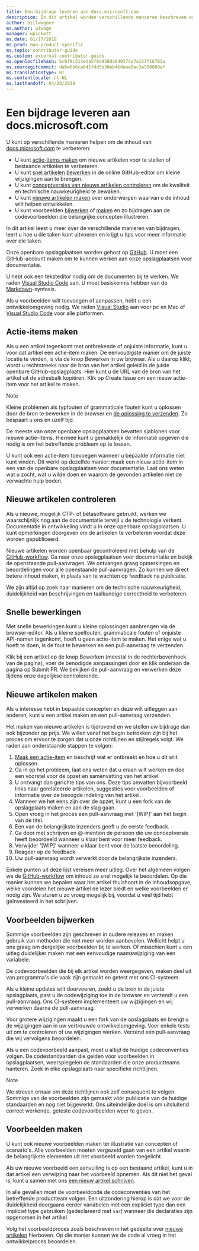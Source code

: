 ```yaml
---
title: Een bijdrage leveren aan docs.microsoft.com
description: In dit artikel worden verschillende manieren beschreven waarop u inhoud voor docs.microsoft.com kunt inzenden.
author: billwagner
ms.author: wiwagn
manager: wpickett
ms.date: 01/17/2018
ms.prod: non-product-specific
ms.topic: contributor-guide
ms.custom: external-contributor-guide
ms.openlocfilehash: bc6f9c314eda5f0d950da049374a7a157f16782a
ms.sourcegitcommit: de6e6b6ca641fdd5b30eb46deee9ac3a500089ef
ms.translationtype: HT
ms.contentlocale: nl-NL
ms.lasthandoff: 04/28/2018
---
```

# <a name="how-to-contribute-to-docsmicrosoftcom"></a>Een bijdrage leveren aan docs.microsoft.com

U kunt op verschillende manieren helpen om de inhoud van [docs.microsoft.com](https://docs.microsoft.com) te verbeteren:

- U kunt [actie-items maken](#create-issues) om nieuwe artikelen voor te stellen of bestaande artikelen te verbeteren.
- U kunt [snel artikelen bewerken](#quick-edits) in de online GitHub-editor om kleine wijzigingen aan te brengen.
- U kunt [conceptversies van nieuwe artikelen controleren](#review-new-articles) om de kwaliteit en technische nauwkeurigheid te bewaken.
- U kunt [nieuwe artikelen maken](#create-new-articles) over onderwerpen waarvan u de inhoud wilt helpen ontwikkelen.
- U kunt voorbeelden [bijwerken](#update-samples) of [maken](#create-samples) en zo bijdragen aan de codevoorbeelden die belangrijke concepten illustreren.

In dit artikel leest u meer over de verschillende manieren van bijdragen, leert u hoe u die taken kunt uitvoeren en krijgt u tips voor meer informatie over die taken.

Onze openbare opslagplaatsen worden gehost op [GitHub](https://wwww.GitHub.com).  U moet een GitHub-account maken om te kunnen werken aan onze opslagplaatsen voor documentatie.

U hebt ook een teksteditor nodig om de documenten bij te werken. We raden [Visual Studio Code](https://www.visualstudio.com/code) aan. U moet basiskennis hebben van de [Markdown](https://daringfireball.net/projects/markdown/syntax)-syntaxis.

Als u voorbeelden wilt toevoegen of aanpassen, hebt u een ontwikkelomgeving nodig. We raden [Visual Studio](https://www.visualstudio.com) aan voor pc en Mac of [Visual Studio Code](https://www.visualstudio.com/code) voor alle platformen.

## <a name="create-issues"></a>Actie-items maken

Als u een artikel tegenkomt met ontbrekende of onjuiste informatie, kunt u voor dat artikel een actie-item maken. De eenvoudigste manier om de juiste locatie te vinden, is via de knop Bewerken in uw browser. Als u daarop klikt, wordt u rechtstreeks naar de bron van het artikel geleid in de juiste openbare GitHub-opslagplaats. Hier kunt u de URL van de bron van het artikel uit de adresbalk kopiëren. Klik op Create Issue om een nieuw actie-item voor het artikel te maken.

> [!NOTE]
> Kleine problemen als typfouten of grammaticale fouten kunt u oplossen door de bron te bewerken in de browser en [de oplossing te verzenden](#quick-edits). Zo bespaart u ons en uzelf tijd.

De meeste van onze openbare opslagplaatsen bevatten sjablonen voor nieuwe actie-items. Hiermee kunt u gemakkelijk de informatie opgeven die nodig is om het betreffende probleem op te lossen.

U kunt ook een actie-item toevoegen wanneer u bepaalde informatie niet kunt vinden. Dit werkt op dezelfde manier: maak een nieuw actie-item in een van de openbare opslagplaatsen voor documentatie. Laat ons weten wat u zocht, wat u wilde doen en waarom de gevonden artikelen niet de verwachte hulp boden.

## <a name="review-new-articles"></a>Nieuwe artikelen controleren

Als u nieuwe, mogelijk CTP- of bètasoftware gebruikt, werken we waarschijnlijk nog aan de documentatie terwijl u de technologie verkent. Documentatie in ontwikkeling vindt u in onze openbare opslagplaatsen. U kunt opmerkingen doorgeven om de artikelen te verbeteren voordat deze worden gepubliceerd.

Nieuwe artikelen worden openbaar gecontroleerd met behulp van de [GitHub-workflow](https://guides.github.com/introduction/flow/). Ga naar onze opslagplaatsen voor documentatie en bekijk de openstaande pull-aanvragen. We ontvangen graag opmerkingen en beoordelingen voor alle openstaande pull-aanvragen. Zo kunnen we direct betere inhoud maken, in plaats van te wachten op feedback na publicatie.

We zijn altijd op zoek naar manieren om de technische nauwkeurigheid, duidelijkheid van beschrijvingen en taalkundige correctheid te verbeteren.

## <a name="quick-edits"></a>Snelle bewerkingen

Met snelle bewerkingen kunt u kleine oplossingen aanbrengen via de browser-editor. Als u kleine spelfouten, grammaticale fouten of onjuiste API-namen tegenkomt, hoeft u geen actie-item te maken. Het enige wat u hoeft te doen, is de fout te bewerken en een pull-aanvraag te verzenden.

Klik bij een artikel op de knop Bewerken (meestal in de rechterbovenhoek van de pagina), voer de benodigde aanpassingen door en klik onderaan de pagina op Submit PR. We bekijken de pull-aanvraag en verwerken deze tijdens onze dagelijkse controleronde.

## <a name="create-new-articles"></a>Nieuwe artikelen maken

Als u interesse hebt in bepaalde concepten en deze wilt uitleggen aan anderen, kunt u een artikel maken en een pull-aanvraag verzenden.

Het maken van nieuwe artikelen is tijdrovend en we stellen uw bijdrage dan ook bijzonder op prijs. We willen vanaf het begin betrokken zijn bij het proces om ervoor te zorgen dat u onze richtlijnen en stijlregels volgt. We raden aan onderstaande stappen te volgen:

1. [Maak een actie-item](#create-issues) en beschrijf wat er ontbreekt en hoe u dit wilt oplossen.
1. Ga in op het probleem, laat ons weten dat u eraan wilt werken en doe een voorstel voor de opzet en samenvatting van het artikel.
1. U ontvangt dan gerichte tips van ons. Deze tips omvatten bijvoorbeeld links naar gerelateerde artikelen, suggesties voor voorbeelden of informatie over de beoogde indeling van het artikel.
1. Wanneer we het eens zijn over de opzet, kunt u een fork van de opslagplaats maken en aan de slag gaan.
1. Open vroeg in het proces een pull-aanvraag met '[WIP]' aan het begin van de titel.
1. Een van de belangrijkste inzenders geeft u de eerste feedback.
1. Ga door met schrijven en @-mention de persoon die uw conceptversie heeft beoordeeld wanneer u klaar bent voor meer feedback.
1. Verwijder '[WIP]' wanneer u klaar bent voor de laatste beoordeling.
1. Reageer op de feedback.
1. Uw pull-aanvraag wordt verwerkt door de belangrijkste inzenders.

Enkele punten uit deze lijst vereisen meer uitleg. Over het algemeen volgen we de [GitHub-workflow](https://guides.github.com/introduction/flow/) om inhoud zo snel mogelijk te beoordelen. Op die manier kunnen we bepalen waar het artikel thuishoort in de inhoudsopgave, welke voordelen het nieuwe artikel de lezer biedt en welke voorbeelden er nodig zijn. We sturen u zo vroeg mogelijk bij, voordat u veel tijd hebt geïnvesteerd in het schrijven.

## <a name="update-samples"></a>Voorbeelden bijwerken

Sommige voorbeelden zijn geschreven in oudere releases en maken gebruik van methoden die niet meer worden aanbevolen. Wellicht helpt u ons graag om dergelijke voorbeelden bij te werken. Of misschien kunt u een uitleg duidelijker maken met een eenvoudige naamswijziging van een variabele.

De codevoorbeelden die bij elk artikel worden weergegeven, maken deel uit van programma's die vaak zijn gemaakt en getest met ons CI-systeem.

Als u kleine updates wilt doorvoeren, zoekt u de bron in de juiste opslagplaats, past u de codewijziging toe in de browser en verzendt u een pull-aanvraag. Ons CI-systeem implementeert uw wijzigingen en wij verwerken daarna de pull-aanvraag.

Voor grotere wijzigingen maakt u een fork van de opslagplaats en brengt u de wijzigingen aan in uw vertrouwde ontwikkelomgeving. Voer enkele tests uit om te controleren of uw wijzigingen werken. Verzend een pull-aanvraag die wij vervolgens beoordelen.

Als u een codevoorbeeld aanpast, moet u altijd de huidige codeconventies volgen. De codestandaarden die gelden voor voorbeelden in opslagplaatsen, weerspiegelen de standaarden die onze productteams hanteren. Zoek in elke opslagplaats naar specifieke richtlijnen.

> [!NOTE]
> We streven ernaar om deze richtlijnen ook zelf consequent te volgen. Sommige van de voorbeelden zijn gemaakt vóór publicatie van de huidige standaarden en nog niet bijgewerkt. Ons uiteindelijke doel is om uitsluitend correct werkende, geteste codevoorbeelden weer te geven.

## <a name="create-samples"></a>Voorbeelden maken

U kunt ook nieuwe voorbeelden maken ter illustratie van concepten of scenario's. Alle voorbeelden moeten vergezeld gaan van een artikel waarin de belangrijkste elementen uit het voorbeeld worden toegelicht.

Als uw nieuwe voorbeeld een aanvulling is op een bestaand artikel, kunt u in dat artikel een verwijzing naar het voorbeeld opnemen. Als dit niet het geval is, kunt u samen met ons [een nieuw artikel schrijven](#create-new-articles).

In alle gevallen moet de voorbeeldcode de codeconventies van het betreffende productteam volgen. Een uitzondering hierop is dat we voor de duidelijkheid doorgaans eerder variabelen met een expliciet type dan een impliciet type gebruiken (gedeclareerd met `var`) wanneer die declaraties zijn opgenomen in het artikel.

Volg het voorbeeldproces zoals beschreven in het gedeelte over [nieuwe artikelen](#create-new-articles) hierboven. Op die manier kunnen we de code al vroeg in het ontwikkelproces beoordelen.
